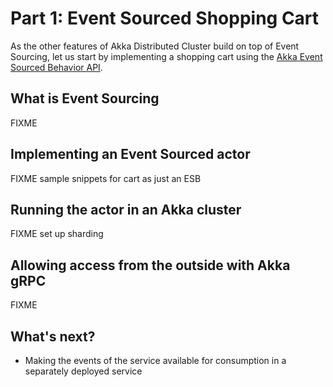 # Part 1: Event Sourced Shopping Cart

As the other features of Akka Distributed Cluster build on top of Event Sourcing, let us start by implementing a shopping
cart using the [Akka Event Sourced Behavior API](akka:typed/persistence.html).

## What is Event Sourcing

FIXME

## Implementing an Event Sourced actor

FIXME sample snippets for cart as just an ESB

## Running the actor in an Akka cluster

FIXME set up sharding

## Allowing access from the outside with Akka gRPC

FIXME

## What's next?

 * Making the events of the service available for consumption in a separately deployed service
